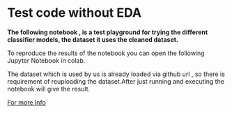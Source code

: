 # Test code without EDA
**The following notebook , is a test playground for trying the different classifier models, the dataset it uses the cleaned dataset.**

To reproduce the results of the notebook you can open the following Jupyter Notebook in colab.

The dataset which is used by us is already loaded via github url , so there is requirement of reuploading the dataset.After just running and executing the notebook will give the result.

[For more Info](https://github.com/abhishek-pes/DA-Project-Amazon-product-listing/blob/main/docs/testCode.md)
